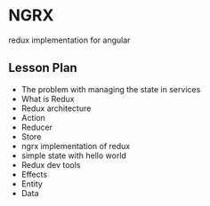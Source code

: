 # NGRX

redux implementation for angular

## Lesson Plan

- The problem with managing the state in services
- What is Redux
- Redux architecture
- Action
- Reducer
- Store
- ngrx implementation of redux
- simple state with hello world
- Redux dev tools
- Effects
- Entity
- Data